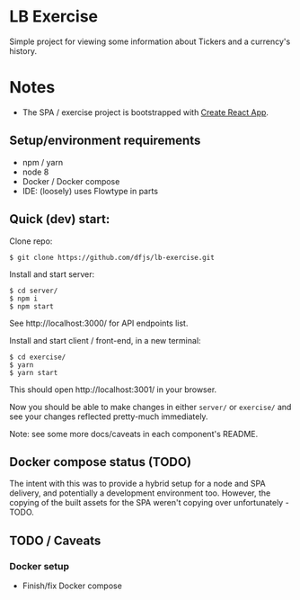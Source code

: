# LB Exercise

Simple project for viewing some information about Tickers and a currency's history.

# Notes

- The SPA / exercise project is bootstrapped with [Create React App](https://github.com/facebookincubator/create-react-app).

## Setup/environment requirements

- npm / yarn
- node 8
- Docker / Docker compose
- IDE: (loosely) uses Flowtype in parts


## Quick (dev) start:

Clone repo:
```
$ git clone https://github.com/dfjs/lb-exercise.git

```

Install and start server:

```
$ cd server/
$ npm i
$ npm start

```

See http://localhost:3000/ for API endpoints list.

Install and start client / front-end, in a new terminal:

```
$ cd exercise/
$ yarn
$ yarn start

```

This should open http://localhost:3001/ in your browser.

Now you should be able to make changes in either `server/` or `exercise/`
and see your changes reflected pretty-much immediately.

Note: see some more docs/caveats in each component's README.


## Docker compose status (TODO)

The intent with this was to provide a hybrid setup for a node and SPA delivery, and potentially a development environment too.
However, the copying of the built assets for the SPA weren't copying over unfortunately - TODO.


## TODO / Caveats

### Docker setup

- Finish/fix Docker compose
